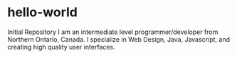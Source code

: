 # hello-world
Initial Repository
I am an intermediate level programmer/developer from Northern Ontario, Canada. I specialize in Web Design, Java, Javascript, and creating high quality user interfaces.
